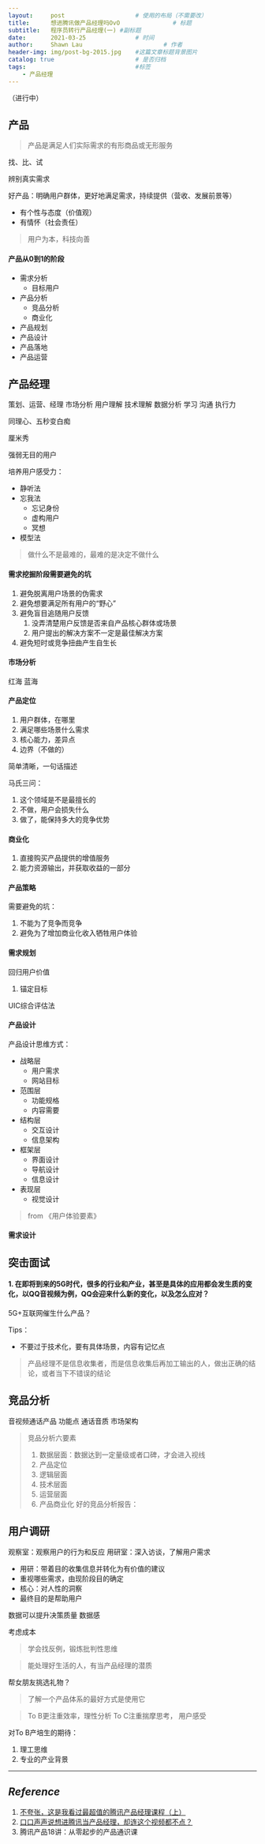 ```yaml
---
layout:     post   				    # 使用的布局（不需要改）
title:      想进腾讯做产品经理吗OvO 				# 标题 
subtitle:   程序员转行产品经理(一) #副标题
date:       2021-03-25 				# 时间
author:     Shawn Lau						# 作者
header-img: img/post-bg-2015.jpg 	#这篇文章标题背景图片
catalog: true 						# 是否归档
tags:								#标签
    - 产品经理
---
```


（进行中）

## 产品
 > 产品是满足人们实际需求的有形商品或无形服务

找、比、试

 辨别真实需求
 
 好产品：明确用户群体，更好地满足需求，持续提供（营收、发展前景等）

 - 有个性与态度（价值观）
 - 有情怀（社会责任）

> 用户为本，科技向善

#### 产品从0到1的阶段
- 需求分析
  - 目标用户 
- 产品分析
  - 竞品分析
  - 商业化
- 产品规划
- 产品设计
- 产品落地
- 产品运营



## 产品经理
策划、运营、经理
市场分析 用户理解 技术理解 数据分析
学习 沟通 执行力

 
同理心、五秒变白痴

厘米秀

强弱无目的用户

培养用户感受力：
- 静听法
- 忘我法
  - 忘记身份
  - 虚构用户
  - 冥想
- 模型法

> 做什么不是最难的，最难的是决定不做什么

#### 需求挖掘阶段需要避免的坑

1. 避免脱离用户场景的伪需求
2. 避免想要满足所有用户的“野心”
3. 避免盲目追随用户反馈
   1. 没弄清楚用户反馈是否来自产品核心群体或场景
   2. 用户提出的解决方案不一定是最佳解决方案
4. 避免短时或竞争扭曲产生自生长

#### 市场分析
红海 蓝海

#### 产品定位
1. 用户群体，在哪里
2. 满足哪些场景什么需求
3. 核心能力，差异点
4. 边界（不做的）

简单清晰，一句话描述

马氏三问：
1. 这个领域是不是最擅长的
2. 不做，用户会损失什么
3. 做了，能保持多大的竞争优势


#### 商业化
1. 直接购买产品提供的增值服务
2. 能力资源输出，并获取收益的一部分

#### 产品策略
需要避免的坑：
1. 不能为了竞争而竞争
2. 避免为了增加商业化收入牺牲用户体验

#### 需求规划
回归用户价值

1. 锚定目标


UIC综合评估法

#### 产品设计

产品设计思维方式：

- 战略层
  - 用户需求
  - 网站目标
- 范围层
  - 功能规格
  - 内容需要
- 结构层
  - 交互设计
  - 信息架构
- 框架层
  - 界面设计
  - 导航设计
  - 信息设计
- 表现层
  - 视觉设计

> from 《用户体验要素》


#### 需求设计









## 突击面试
#### 1. 在即将到来的5G时代，很多的行业和产业，甚至是具体的应用都会发生质的变化，以QQ音视频为例，QQ会迎来什么新的变化，以及怎么应对？
5G+互联网催生什么产品？

Tips：
- 不要过于技术化，要有具体场景，内容有记忆点


> 产品经理不是信息收集者，而是信息收集后再加工输出的人，做出正确的结论，或者当下不错误的结论


## 竞品分析
音视频通话产品
功能点
通话音质
市场架构

> 竞品分析六要素
> 1. 数据层面：数据达到一定量级或者口碑，才会进入视线
> 2. 产品定位
> 3. 逻辑层面
> 4. 技术层面
> 5. 运营层面
> 6. 产品商业化
> 好的竞品分析报告：

## 用户调研
观察室：观察用户的行为和反应
用研室：深入访谈，了解用户需求

- 用研：带着目的收集信息并转化为有价值的建议
- 重视哪些需求，由现阶段目的确定
- 核心：对人性的洞察
- 最终目的是帮助用户

数据可以提升决策质量
数据感

考虑成本

> 学会找反例，锻炼批判性思维

> 能处理好生活的人，有当产品经理的潜质

帮女朋友挑选礼物？

> 了解一个产品体系的最好方式是使用它

> To B更注重效率，理性分析
> To C注重揣摩思考， 用户感受

对To B产培生的期待：
1. 理工思维
2. 专业的产业背景


---
## *Reference*
1. [不夸张，这是我看过最超值的腾讯产品经理课程（上）](https://www.bilibili.com/video/BV16t411N7Gn/?spm_id_from=333.788.recommend_more_video.-1)
2. [口口声声说想进腾讯当产品经理，却连这个视频都不点？](https://www.bilibili.com/video/BV1T4411f7Dj/?spm_id_from=333.788.recommend_more_video.-1)
3. 腾讯产品18讲：从零起步的产品通识课
